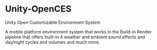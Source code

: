 # Unity-OpenCES
Unity Open Customizable Environment System

A mobile platform environment system that works in the Build-in Render pipeline that offers built-in 4 weather and ambient sound effects and day/night cycles and volumes and much more.
